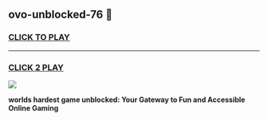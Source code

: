 
## ovo-unblocked-76 👋
<h3>
<a href="https://premium.freeplayer.one?title=ovo-unblocked-76&ref=14F">CLICK TO PLAY</a></h3>
<hr>

<h3>
<a href="https://premium.freeplayer.one?title=ovo-unblocked-76&ref=14F">CLICK 2 PLAY</a>
  
</h3>

<a href="https://premium.freeplayer.one?title=ovo-unblocked-76&ref=12F/"><img src="https://clearcache.store/games.png"></a>


**worlds hardest game unblocked: Your Gateway to Fun and Accessible Online Gaming**

